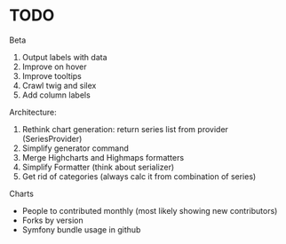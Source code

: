 TODO
==============

Beta

1. Output labels with data
1. Improve on hover
1. Improve tooltips
1. Crawl twig and silex
1. Add column labels

Architecture:

1. Rethink chart generation: return series list from provider 
   (SeriesProvider)
2. Simplify generator command
2. Merge Highcharts and Highmaps formatters
3. Simplify Formatter (think about serializer)
4. Get rid of categories (always calc it from combination of series)


Charts

- People to contributed monthly (most likely showing new contributors)
- Forks by version
- Symfony bundle usage in github
